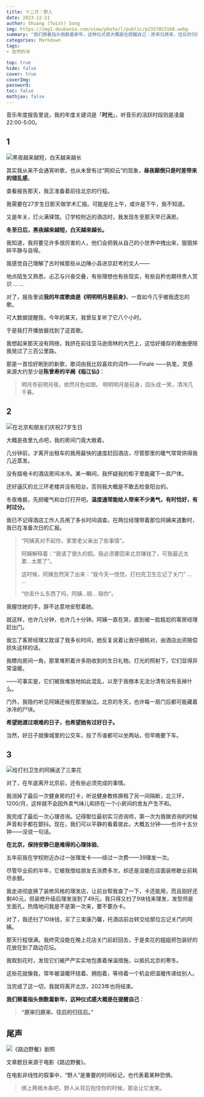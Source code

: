 ```yaml
---
title: 十二月｜野人
date: 2023-12-21
author: Shuang (Twist) Song
img: https://img1.doubanio.com/view/photo/l/public/p2357023168.webp
summary: "我们掰着指头倒数着新年，这种仪式感大概是在提醒自己：原来归原来、往后的归往后。"
categories: Markdown
tags:
- 自然的诗

top: true
hide: false
cover: true
coverImg:
password:
toc: false
mathjax: false
---
```


音乐年度报告里说，我的年度关键词是「**时光**」，听音乐的活跃时段则是凌晨22:00-5:00。

## 1

![黑夜越来越短，白天越来越长](https://songshgeo-picgo-1302043007.cos.ap-beijing.myqcloud.com/uPic/IMG_6572.jpeg)

其实我从来不会通宵听歌，也从未曾有过“网抑云”的现象，**昼夜颠倒只是时差带来的错乱感**。

查看报告那天，我正准备着前往北京的行程。

我需要在27岁生日那天做学术汇报。可能是在上午，或许是下午，我不知道。

又是年关，灯火满驿馆。订学校附近的酒店时，我发现冬至那天早已满房。

**冬至日后，黑夜越来越短，白天越来越长。**

我知道，我将要见许多很厉害的人，他们会把我从自己的小世界中拽出来，狠狠摔碎平静与自得。

我感觉自己理解了古时候那些从边陲小县进京赶考的文人——

地点陌生又熟悉，忐忑与兴奋交叠，有些理想也有些现实，有些自矜也期待贵人赏识 ... ...

对了，报告里说**我的年度歌曲是《明明明月是前身》**，一首如今几乎被我遗忘的歌。

可大数据提醒我，今年的某天，我曾反复听了它八个小时。

于是我打开播放器找到了这首歌。

我想起来那天没有网络，我挤在前往亚马逊雨林的大巴上，这恰好缓存的歌曲便陪我晃过了三百公里路。

那是一首恰好刷到的新歌，歌词由我比较喜欢的词作——Finale ——执笔，灵感来源大约至少是**陈曾寿的半阙《临江仙》**：

> 明月寺前明月夜，依然月色如银。
> 明明明月是前身，回头成一笑，清冷几千春。

## 2

![在北京和朋友们庆祝27岁生日](https://songshgeo-picgo-1302043007.cos.ap-beijing.myqcloud.com/uPic/2294db2da8800d01afbe35ed34a54cf8.jpeg)

大概是夜里九点吧，我的房间门竟大敞着。

几分钟前，才离开出租车的我用最快的速度赶回酒店，尽管那里的暖气常常烘得我几近蒸发。

没有插电卡的酒店房间冰冷。某一瞬间，我怀疑我的柜子里能藏下一具尸体。

还好逼仄的北三环老楼并没有阳台，否则我大概是不敢去检查阳台的。

冬夜难捱，先把暖气和台灯打开吧。**温度通常能给人带来不少勇气，有时恰好，有时过分。**

我已不记得酒店工作人员用了多长时间调查。在两位经理带着那位阿姨来道歉时，我已在准备次日的汇报。

> “阿姨真对不起你，家里老父亲出了些事情”。
> 
> 阿姨解释着：“我请了很久的假。我必须要回来北京赚钱了，可我最近太累...太累了”。
> 
> 这时候，阿姨忽然哭了出来：“我今天一恍惚，打扫完卫生忘记了关门” ... ... 
> 
> “你丢什么东西了吗，阿姨...赔... 赔你”。

我握住她的手，辞不达意地安慰着她。

就这样，也许几分钟，也许几十分钟。阿姨一直在哭，直到被一脸尴尬的客房经理赶出门。

我忘了客房经理又耽误了我多长时间，她反复说着让我仔细核对，由酒店出资赔偿损失这样的话。

我瞟向房间一角，那里堆积着许多刚收到的生日礼物。灯光的照射下，它们显得异常温暖。

——可事实是，它们被我堆放地如此混乱，以至于我根本无法分清有没有丢掉什么。

门外，我隐约听见阿姨还候在那里抽泣。北京的冬天，也许每一扇门后都可能藏着冰冷的尸块。

**希望她渡过艰难的日子，也希望她有过好日子。**

当然，好日子就像城里的公交车，投了币谁都可以坐两站，但早晚要下车。

## 3

![给打扫卫生的阿姨送了三束花](https://songshgeo-picgo-1302043007.cos.ap-beijing.myqcloud.com/uPic/AC01FE42-A6EE-4614-BF29-151A232B1A10_1_105_c.jpeg)

对了，在年底离开北京前，还有些必须完成的事情。

我消掉了最后一次健身房的打卡，听说健身教练换租了另一间隔断，北三环，1200/月，这样就不会因外卖气味儿和挤在一个小房间的舍友产生不和。

我完成了最后一次心理咨询。记得那位最初实习咨询师，第一次为我做咨询的时候声音和手都在颤抖。现在，我们可以平静的看着彼此，大概五分钟——也许十五分钟——没说一句话。

**在北京，保持安静已是难得的心理体验**。

五年前我在学校附近办过一张理发卡——续过一次费——39理发一次。

尽管毕业前的半年，它被我借给朋友去消费多次，却还是没能在店面装修歇业前耗尽余额。

我走进彻底换了装修风格的理发店，让前台帮我查了一下，卡还能用，而且刚好还剩40元，但装修升级后理发涨到了49元。我只得又扫了9块钱来理发，发型师是生面孔，热情地问我是不是第一次来，要不要办卡。

对了，我还扫了10块钱，买了三束康乃馨，托酒店前台转交给那位忘记关门的阿姨。

那天行程很满，我终究没能在晚上花店关门前赶回去，于是卖花的姐姐把包装好的花放在到了路边花坛。

我取到花时，发现它们被严严实实地包裹着保温措施，以抵抗北京的寒冬。

这些花就像我，常年被温暖环绕着、拥抱着，等待着一个机会把温暖传递给别人。

当完成了这一切，我就将离开北京，2023年也将结束。

**我们掰着指头倒数着新年，这种仪式感大概是在提醒自己**：

> **“原来归原来、往后的归往后。”**

## 尾声

![《路边野餐》剧照](https://songshgeo-picgo-1302043007.cos.ap-beijing.myqcloud.com/uPic/y4Amax.png)

文章题目来源于电影《路边野餐》。

在电影非线性的叙事中，“野人”是重要的时间标记，也代表着某种恐惧。

> 绑上两根木条吧，野人从背后抱住你的时候，那会让它发笑。
